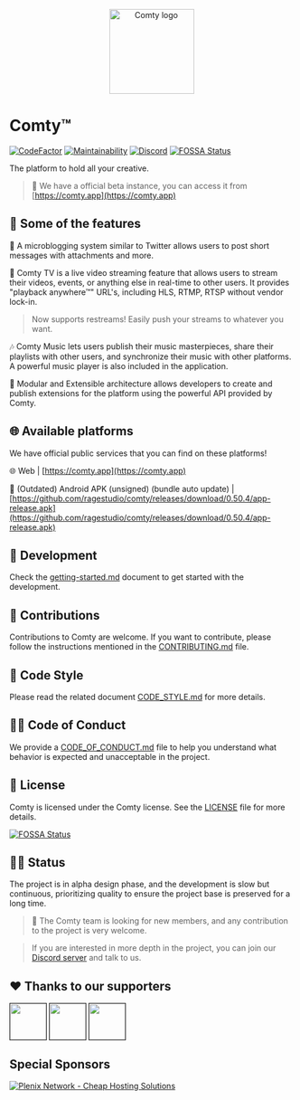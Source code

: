<p align="center">
<img
    alt="Comty logo"
    src="https://storage.ragestudio.net/rstudio/branding/comty/iso/basic_alt.svg"
    height="150px"
/>
</p>

# Comty™
[![CodeFactor](https://www.codefactor.io/repository/github/ragestudio/comty/badge)](https://www.codefactor.io/repository/github/ragestudio/comty)
[![Maintainability](https://api.codeclimate.com/v1/badges/f89a278695d0a1301fe5/maintainability)](https://codeclimate.com/github/srgooglo/comty/maintainability)
[![Discord](https://img.shields.io/discord/769176303978938389?label=Discord)](https://discord.gg/yxQR6EXf2F)
[![FOSSA Status](https://app.fossa.com/api/projects/git%2Bgithub.com%2Fragestudio%2Fcomty.svg?type=shield)](https://app.fossa.com/projects/git%2Bgithub.com%2Fragestudio%2Fcomty?ref=badge_shield)

The platform to hold all your creative.

> 👋 We have a official beta instance, you can access it from [https://comty.app](https://comty.app)

## 🌟 Some of the features
📝 A microblogging system similar to Twitter allows users to post short messages with attachments and more.

🎥 Comty TV is a live video streaming feature that allows users to stream their videos, events, or anything else in real-time to other users. It provides "playback anywhere™" URL's, including HLS, RTMP, RTSP without vendor lock-in.

> Now supports restreams! Easily push your streams to whatever you want.

🎶 Comty Music lets users publish their music masterpieces, share their playlists with other users, and synchronize their music with other platforms. A powerful music player is also included in the application.

🧩 Modular and Extensible architecture allows developers to create and publish extensions for the platform using the powerful API provided by Comty.

## 🌐 Available platforms
We have official public services that you can find on these platforms!

🌐 Web | [https://comty.app](https://comty.app)

📱 (Outdated) Android APK (unsigned) (bundle auto update) | [https://github.com/ragestudio/comty/releases/download/0.50.4/app-release.apk](https://github.com/ragestudio/comty/releases/download/0.50.4/app-release.apk)

## 🚀 Development
Check the [getting-started.md](./docs/development/getting-started.md) document to get started with the development.

## 🤝 Contributions
Contributions to Comty are welcome. If you want to contribute, please follow the instructions mentioned in the [CONTRIBUTING.md](./CONTRIBUTING.md) file.

## 💅 Code Style
Please read the related document [CODE_STYLE.md](./CODE_STYLE.md) for more details.

## 🧑‍💻 Code of Conduct
We provide a [CODE_OF_CONDUCT.md](./CODE_OF_CONDUCT.md) file to help you understand what behavior is expected and unacceptable in the project.

## 📜 License
Comty is licensed under the Comty license. See the [LICENSE](./LICENSE) file for more details.


[![FOSSA Status](https://app.fossa.com/api/projects/git%2Bgithub.com%2Fragestudio%2Fcomty.svg?type=large)](https://app.fossa.com/projects/git%2Bgithub.com%2Fragestudio%2Fcomty?ref=badge_large)

## 🧑‍🔬 Status
The project is in alpha design phase, and the development is slow but continuous, prioritizing quality to ensure the project base is preserved for a long time.

> 👥 The Comty team is looking for new members, and any contribution to the project is very welcome.

> If you are interested in more depth in the project, you can join our [Discord server](https://discord.gg/yxQR6EXf2F) and talk to us.

## :heart: Thanks to our supporters
<kbd><img src="https://avatars.githubusercontent.com/u/94137617?v=4" href="https://github.com/SoyRage" height="64" width="64" border="1px" align="center"></kbd>
<kbd><img src="https://avatars.githubusercontent.com/u/84641340?v=4" href="https://github.com/FoxasFoxVulpes" height="64" width="64" border="1px" align="center"></kbd>
<kbd><img src="https://avatars.githubusercontent.com/u/179495972?v=4" href="https://github.com/asiersinmasdev" height="64" width="64" border="1px" align="center"></kbd>

## Special Sponsors
[![Plenix Network - Cheap Hosting Solutions](https://storage.ragestudio.net/comty-static-assets/sponsors/plenix_board.png)](https://plenix.net)